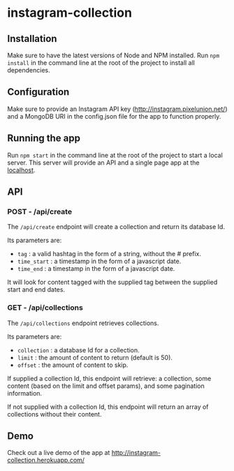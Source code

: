 # instagram-collection

## Installation

Make sure to have the latest versions of Node and NPM installed. Run `npm install` in the command line at the root of the project to install all dependencies.

## Configuration

Make sure to provide an Instagram API key (http://instagram.pixelunion.net/) and a MongoDB URI in the config.json file for the app to function properly.

## Running the app

Run `npm start` in the command line at the root of the project to start a local server. This server will provide an API and a single page app at the [localhost](localhost:5000).

## API

### POST - /api/create

The `/api/create` endpoint will create a collection and return its database Id.

Its parameters are:
* `tag` : a valid hashtag in the form of a string, without the # prefix.
* `time_start` : a timestamp in the form of a javascript date.
* `time_end` : a timestamp in the form of a javascript date.

It will look for content tagged with the supplied tag between the supplied start and end dates.

### GET - /api/collections

The `/api/collections` endpoint retrieves collections.

Its parameters are:
* `collection` : a database Id for a collection.
* `limit` : the amount of content to return (default is 50).
* `offset` : the amount of content to skip.

If supplied a collection Id, this endpoint will retrieve: a collection, some content (based on the limit and offset params), and some pagination information.

If not supplied with a collection Id, this endpoint will return an array of collections without their content.

## Demo

Check out a live demo of the app at http://instagram-collection.herokuapp.com/
